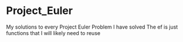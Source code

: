 # Project_Euler
My solutions to every Project Euler Problem I have solved
The ef is just functions that I will likely need to reuse
